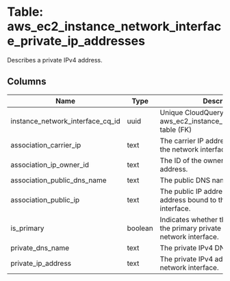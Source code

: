 
# Table: aws_ec2_instance_network_interface_private_ip_addresses
Describes a private IPv4 address.
## Columns
| Name        | Type           | Description  |
| ------------- | ------------- | -----  |
|instance_network_interface_cq_id|uuid|Unique CloudQuery ID of aws_ec2_instance_network_interfaces table (FK)|
|association_carrier_ip|text|The carrier IP address associated with the network interface.|
|association_ip_owner_id|text|The ID of the owner of the Elastic IP address.|
|association_public_dns_name|text|The public DNS name.|
|association_public_ip|text|The public IP address or Elastic IP address bound to the network interface.|
|is_primary|boolean|Indicates whether this IPv4 address is the primary private IP address of the network interface.|
|private_dns_name|text|The private IPv4 DNS name.|
|private_ip_address|text|The private IPv4 address of the network interface.|
